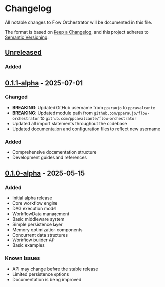 # Changelog

All notable changes to Flow Orchestrator will be documented in this file.

The format is based on [Keep a Changelog](https://keepachangelog.com/en/1.0.0/),
and this project adheres to [Semantic Versioning](https://semver.org/spec/v2.0.0.html).

## [Unreleased]

### Added

## [0.1.1-alpha] - 2025-07-01

### Changed
- **BREAKING**: Updated GitHub username from `pparaujo` to `ppcavalcante`
- **BREAKING**: Updated module path from `github.com/pparaujo/flow-orchestrator` to `github.com/ppcavalcante/flow-orchestrator`
- Updated all import statements throughout the codebase
- Updated documentation and configuration files to reflect new username

### Added
- Comprehensive documentation structure
- Development guides and references

## [0.1.0-alpha] - 2025-05-15

### Added
- Initial alpha release
- Core workflow engine
- DAG execution model
- WorkflowData management
- Basic middleware system
- Simple persistence layer
- Memory optimization components
- Concurrent data structures
- Workflow builder API
- Basic examples

### Known Issues
- API may change before the stable release
- Limited persistence options
- Documentation is being improved

[Unreleased]: https://github.com/ppcavalcante/flow-orchestrator/compare/v0.1.1-alpha...HEAD
[0.1.1-alpha]: https://github.com/ppcavalcante/flow-orchestrator/compare/v0.1.0-alpha...v0.1.1-alpha
[0.1.0-alpha]: https://github.com/ppcavalcante/flow-orchestrator/releases/tag/v0.1.0-alpha
